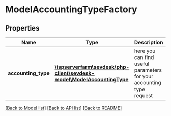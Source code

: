 # ModelAccountingTypeFactory

## Properties
Name | Type | Description | Notes
------------ | ------------- | ------------- | -------------
**accounting_type** | [**\ispserverfarm\sevdesk\php-client\sevdesk-model\ModelAccountingType**](ModelAccountingType.md) | here you can find useful parameters for your accounting type request | [optional] 

[[Back to Model list]](../README.md#documentation-for-models) [[Back to API list]](../README.md#documentation-for-api-endpoints) [[Back to README]](../README.md)


